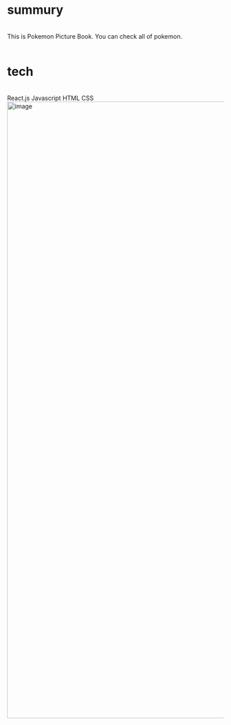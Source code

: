 <h1>summury</h1>
<br/>
This is Pokemon Picture Book.
You can check all of pokemon.

<br/>
<br/>

<h1>tech</h1>
<br/>
React.js
Javascript
HTML
CSS

<img width="1430" alt="image" src="https://user-images.githubusercontent.com/100171821/190533839-61253e1a-7a03-4c7b-b769-33e2934dc8a5.png">
